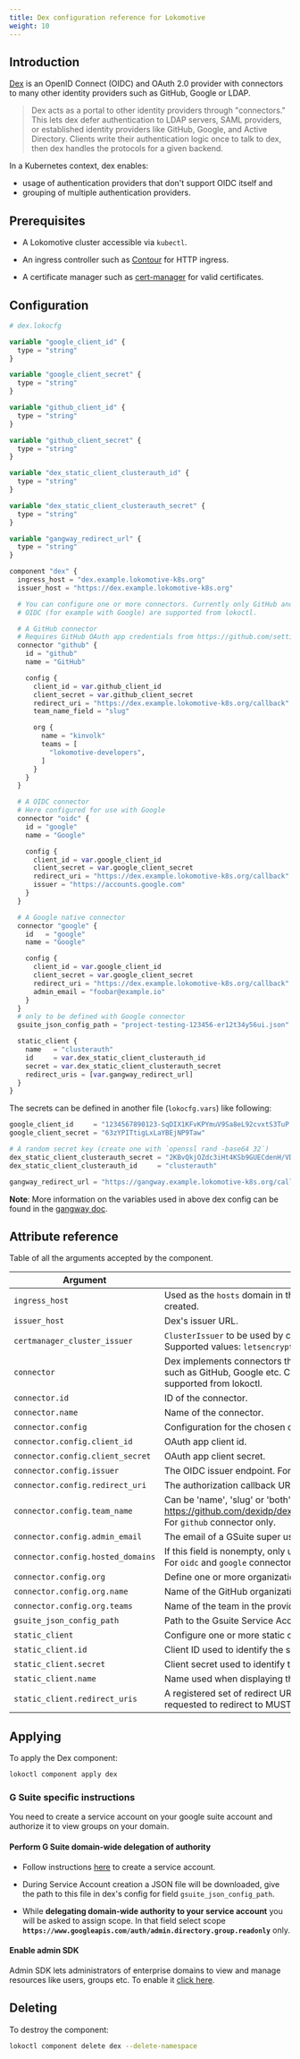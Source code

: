 ```yaml
---
title: Dex configuration reference for Lokomotive
weight: 10
---
```


## Introduction

[Dex](https://github.com/dexidp/dex) is an OpenID Connect (OIDC) and OAuth 2.0 provider with
connectors to many other identity providers such as GitHub, Google or LDAP.

> Dex acts as a portal to other identity providers through "connectors." This lets dex defer
authentication to LDAP servers, SAML providers, or established identity providers like GitHub,
Google, and Active Directory. Clients write their authentication logic once to talk to dex, then dex
handles the protocols for a given backend.

In a Kubernetes context, dex enables:

* usage of authentication providers that don't support OIDC itself and
* grouping of multiple authentication providers.

## Prerequisites

* A Lokomotive cluster accessible via `kubectl`.

* An ingress controller such as [Contour](../contour) for HTTP ingress.

* A certificate manager such as [cert-manager](../cert-manager) for valid certificates.

## Configuration

```tf
# dex.lokocfg

variable "google_client_id" {
  type = "string"
}

variable "google_client_secret" {
  type = "string"
}

variable "github_client_id" {
  type = "string"
}

variable "github_client_secret" {
  type = "string"
}

variable "dex_static_client_clusterauth_id" {
  type = "string"
}

variable "dex_static_client_clusterauth_secret" {
  type = "string"
}

variable "gangway_redirect_url" {
  type = "string"
}

component "dex" {
  ingress_host = "dex.example.lokomotive-k8s.org"
  issuer_host = "https://dex.example.lokomotive-k8s.org"

  # You can configure one or more connectors. Currently only GitHub and
  # OIDC (for example with Google) are supported from lokoctl.

  # A GitHub connector
  # Requires GitHub OAuth app credentials from https://github.com/settings/developers
  connector "github" {
    id = "github"
    name = "GitHub"

    config {
      client_id = var.github_client_id
      client_secret = var.github_client_secret
      redirect_uri = "https://dex.example.lokomotive-k8s.org/callback"
      team_name_field = "slug"

      org {
        name = "kinvolk"
        teams = [
          "lokomotive-developers",
        ]
      }
    }
  }

  # A OIDC connector
  # Here configured for use with Google
  connector "oidc" {
    id = "google"
    name = "Google"

    config {
      client_id = var.google_client_id
      client_secret = var.google_client_secret
      redirect_uri = "https://dex.example.lokomotive-k8s.org/callback"
      issuer = "https://accounts.google.com"
    }
  }

  # A Google native connector
  connector "google" {
    id   = "google"
    name = "Google"

    config {
      client_id = var.google_client_id
      client_secret = var.google_client_secret
      redirect_uri = "https://dex.example.lokomotive-k8s.org/callback"
      admin_email = "foobar@example.io"
    }
  }
  # only to be defined with Google connector
  gsuite_json_config_path = "project-testing-123456-er12t34y56ui.json"

  static_client {
    name   = "clusterauth"
    id     = var.dex_static_client_clusterauth_id
    secret = var.dex_static_client_clusterauth_secret
    redirect_uris = [var.gangway_redirect_url]
  }
}
```

The secrets can be defined in another file (`lokocfg.vars`) like following:

```tf
google_client_id     = "1234567890123-SqDIX1KFvKPYmuV9Sa8eL92cvxtS3TuP.apps.googleusercontent.com"
google_client_secret = "63zYPITtigLxLaYBEjNP9Taw"

# A random secret key (create one with `openssl rand -base64 32`)
dex_static_client_clusterauth_secret = "2KBvQkjOZdc3iHt4KSb9GUECdenH/VDl04TwMdSyPcs="
dex_static_client_clusterauth_id     = "clusterauth"

gangway_redirect_url = "https://gangway.example.lokomotive-k8s.org/callback"
```

**Note**: More information on the variables used in above dex config can be found in the [gangway
doc](../gangway#configuration).

## Attribute reference

Table of all the arguments accepted by the component.

| Argument                          | Description                                                                                                                                                                 |         Default          |     Type     | Required |
|-----------------------------------|-----------------------------------------------------------------------------------------------------------------------------------------------------------------------------|:------------------------:|:------------:|:--------:|
| `ingress_host`                    | Used as the `hosts` domain in the ingress resource for dex that is automatically created.                                                                                   |            -             |    string    |   true   |
| `issuer_host`                     | Dex's issuer URL.                                                                                                                                                           |            -             |    string    |   true   |
| `certmanager_cluster_issuer`      | `ClusterIssuer` to be used by cert-manager while issuing TLS certificates. Supported values: `letsencrypt-production`, `letsencrypt-staging`.                               | `letsencrypt-production` |    string    |  false   |
| `connector`                       | Dex implements connectors that target OpenID Connect and specific platforms such as GitHub, Google etc. Currently only GitHub and OIDC (Google) are supported from lokoctl. |            -             | list(object) |   true   |
| `connector.id`                    | ID of the connector.                                                                                                                                                        |            -             |    string    |   true   |
| `connector.name`                  | Name of the connector.                                                                                                                                                      |            -             |    string    |   true   |
| `connector.config`                | Configuration for the chosen connector.                                                                                                                                     |            -             |    object    |   true   |
| `connector.config.client_id`      | OAuth app client id.                                                                                                                                                        |            -             |    string    |   true   |
| `connector.config.client_secret`  | OAuth app client secret.                                                                                                                                                    |            -             |    string    |   true   |
| `connector.config.issuer`         | The OIDC issuer endpoint. For `oidc` connector only.                                                                                                                        |            -             |    string    |   true   |
| `connector.config.redirect_uri`   | The authorization callback URL.                                                                                                                                             |            -             |    string    |   true   |
| `connector.config.team_name`      | Can be 'name', 'slug' or 'both', see https://github.com/dexidp/dex/blob/master/Documentation/connectors/github.md. For `github` connector only.                             |            -             |    string    |   true   |
| `connector.config.admin_email`    | The email of a GSuite super user. For `google` connector only.                                                                                                              |            -             |    string    |  false   |
| `connector.config.hosted_domains` | If this field is nonempty, only users from a listed domain will be allowed to log in. For `oidc` and `google` connectors only.                                              |            -             | list(string) |  false   |
| `connector.config.org`            | Define one or more organizations and teams. For `github` connector only.                                                                                                    |            -             | list(object) |   true   |
| `connector.config.org.name`       | Name of the GitHub organization.                                                                                                                                            |            -             |    string    |   true   |
| `connector.config.org.teams`      | Name of the team in the provided GitHub organization.                                                                                                                       |            -             | list(string) |   true   |
| `gsuite_json_config_path`         | Path to the Gsuite Service Account JSON file. For `google` connector only.                                                                                                  |            -             |    string    |  false   |
| `static_client`                   | Configure one or more static clients, i.e. apps that use dex. Example: gangway                                                                                              |            -             | list(object) |   true   |
| `static_client.id`                | Client ID used to identify the static client.                                                                                                                               |            -             |    string    |   true   |
| `static_client.secret`            | Client secret used to identify the static client.                                                                                                                           |            -             |    string    |   true   |
| `static_client.name`              | Name used when displaying this client to the end user.                                                                                                                      |            -             |    string    |   true   |
| `static_client.redirect_uris`     | A registered set of redirect URIs. When redirecting from dex to the client, the URI requested to redirect to MUST match one of these values.                                |            -             | list(string) |   true   |


## Applying

To apply the Dex component:

```bash
lokoctl component apply dex
```

### G Suite specific instructions

You need to create a service account on your google suite account and authorize it to view groups on
your domain.

#### Perform G Suite domain-wide delegation of authority

- Follow instructions [here](https://developers.google.com/admin-sdk/directory/v1/guides/delegation)
  to create a service account.

- During Service Account creation a JSON file will be downloaded, give the path to this file in
  dex's config for field `gsuite_json_config_path`.

- While **delegating domain-wide authority to your service account** you will be asked to assign
  scope. In that field select scope
  **`https://www.googleapis.com/auth/admin.directory.group.readonly`** only.

#### Enable admin SDK

Admin SDK lets administrators of enterprise domains to view and manage resources like users, groups
etc. To enable it [click
here](https://console.developers.google.com/apis/library/admin.googleapis.com/).

## Deleting

To destroy the component:

```bash
lokoctl component delete dex --delete-namespace
```
